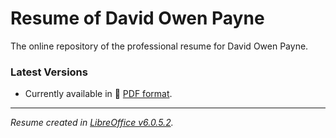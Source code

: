 # Resume of David Owen Payne
The online repository of the professional resume for David Owen Payne.

### Latest Versions
* Currently available in :page_facing_up: [PDF format](https://github.com/dapayne1/resume/raw/master/resume.pdf).

----

*Resume created in [LibreOffice v6.0.5.2](https://www.libreoffice.org/).*

